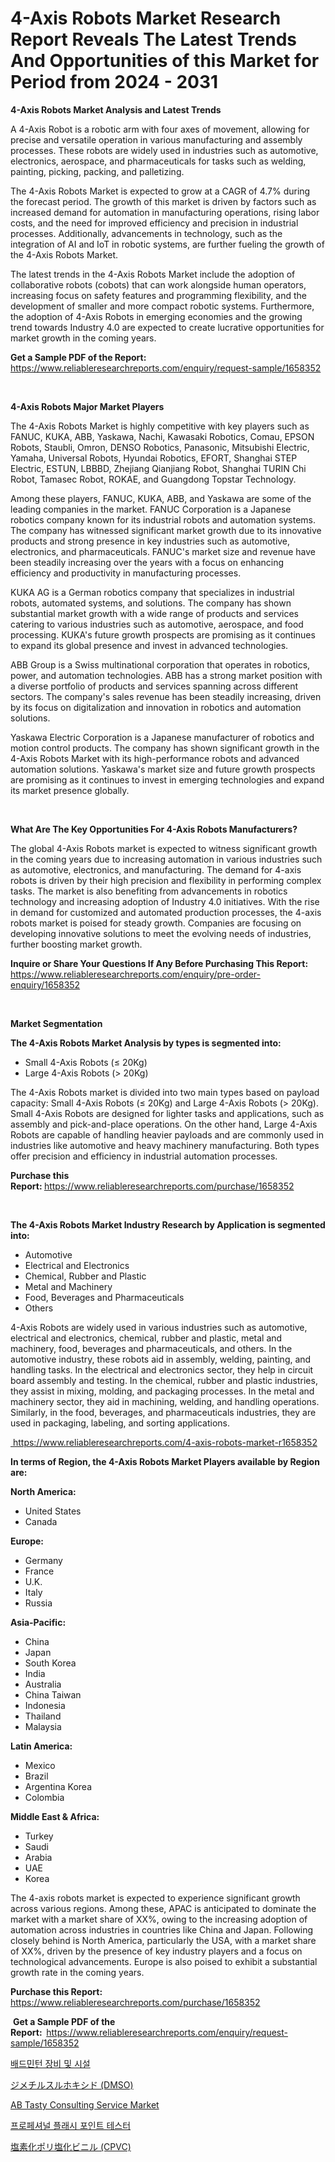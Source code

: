 <p><h1>4-Axis Robots Market Research Report Reveals The Latest Trends And Opportunities of this Market for Period from 2024 - 2031</h1></p><p><strong>4-Axis Robots Market Analysis and Latest Trends</strong></p>
<p><p>A 4-Axis Robot is a robotic arm with four axes of movement, allowing for precise and versatile operation in various manufacturing and assembly processes. These robots are widely used in industries such as automotive, electronics, aerospace, and pharmaceuticals for tasks such as welding, painting, picking, packing, and palletizing.</p><p>The 4-Axis Robots Market is expected to grow at a CAGR of 4.7% during the forecast period. The growth of this market is driven by factors such as increased demand for automation in manufacturing operations, rising labor costs, and the need for improved efficiency and precision in industrial processes. Additionally, advancements in technology, such as the integration of AI and IoT in robotic systems, are further fueling the growth of the 4-Axis Robots Market.</p><p>The latest trends in the 4-Axis Robots Market include the adoption of collaborative robots (cobots) that can work alongside human operators, increasing focus on safety features and programming flexibility, and the development of smaller and more compact robotic systems. Furthermore, the adoption of 4-Axis Robots in emerging economies and the growing trend towards Industry 4.0 are expected to create lucrative opportunities for market growth in the coming years.</p></p>
<p><strong>Get a Sample PDF of the Report:&nbsp;</strong> <a href="https://www.reliableresearchreports.com/enquiry/request-sample/1658352">https://www.reliableresearchreports.com/enquiry/request-sample/1658352</a></p>
<p>&nbsp;</p>
<p><strong>4-Axis Robots Major Market Players</strong></p>
<p><p>The 4-Axis Robots Market is highly competitive with key players such as FANUC, KUKA, ABB, Yaskawa, Nachi, Kawasaki Robotics, Comau, EPSON Robots, Staubli, Omron, DENSO Robotics, Panasonic, Mitsubishi Electric, Yamaha, Universal Robots, Hyundai Robotics, EFORT, Shanghai STEP Electric, ESTUN, LBBBD, Zhejiang Qianjiang Robot, Shanghai TURIN Chi Robot, Tamasec Robot, ROKAE, and Guangdong Topstar Technology.</p><p>Among these players, FANUC, KUKA, ABB, and Yaskawa are some of the leading companies in the market. FANUC Corporation is a Japanese robotics company known for its industrial robots and automation systems. The company has witnessed significant market growth due to its innovative products and strong presence in key industries such as automotive, electronics, and pharmaceuticals. FANUC's market size and revenue have been steadily increasing over the years with a focus on enhancing efficiency and productivity in manufacturing processes.</p><p>KUKA AG is a German robotics company that specializes in industrial robots, automated systems, and solutions. The company has shown substantial market growth with a wide range of products and services catering to various industries such as automotive, aerospace, and food processing. KUKA's future growth prospects are promising as it continues to expand its global presence and invest in advanced technologies.</p><p>ABB Group is a Swiss multinational corporation that operates in robotics, power, and automation technologies. ABB has a strong market position with a diverse portfolio of products and services spanning across different sectors. The company's sales revenue has been steadily increasing, driven by its focus on digitalization and innovation in robotics and automation solutions.</p><p>Yaskawa Electric Corporation is a Japanese manufacturer of robotics and motion control products. The company has shown significant growth in the 4-Axis Robots Market with its high-performance robots and advanced automation solutions. Yaskawa's market size and future growth prospects are promising as it continues to invest in emerging technologies and expand its market presence globally.</p></p>
<p>&nbsp;</p>
<p><strong>What Are The Key Opportunities For 4-Axis Robots Manufacturers?</strong></p>
<p><p>The global 4-Axis Robots market is expected to witness significant growth in the coming years due to increasing automation in various industries such as automotive, electronics, and manufacturing. The demand for 4-axis robots is driven by their high precision and flexibility in performing complex tasks. The market is also benefiting from advancements in robotics technology and increasing adoption of Industry 4.0 initiatives. With the rise in demand for customized and automated production processes, the 4-axis robots market is poised for steady growth. Companies are focusing on developing innovative solutions to meet the evolving needs of industries, further boosting market growth.</p></p>
<p><strong>Inquire or Share Your Questions If Any Before Purchasing This Report:</strong> <a href="https://www.reliableresearchreports.com/enquiry/pre-order-enquiry/1658352">https://www.reliableresearchreports.com/enquiry/pre-order-enquiry/1658352</a></p>
<p>&nbsp;</p>
<p><strong>Market Segmentation</strong></p>
<p><strong>The 4-Axis Robots Market Analysis by types is segmented into:</strong></p>
<p><ul><li>Small 4-Axis Robots (≤ 20Kg)</li><li>Large 4-Axis Robots (> 20Kg)</li></ul></p>
<p><p>The 4-Axis Robots market is divided into two main types based on payload capacity: Small 4-Axis Robots (≤ 20Kg) and Large 4-Axis Robots (> 20Kg). Small 4-Axis Robots are designed for lighter tasks and applications, such as assembly and pick-and-place operations. On the other hand, Large 4-Axis Robots are capable of handling heavier payloads and are commonly used in industries like automotive and heavy machinery manufacturing. Both types offer precision and efficiency in industrial automation processes.</p></p>
<p><strong>Purchase this Report:&nbsp;</strong><a href="https://www.reliableresearchreports.com/purchase/1658352">https://www.reliableresearchreports.com/purchase/1658352</a></p>
<p>&nbsp;</p>
<p><strong>The 4-Axis Robots Market Industry Research by Application is segmented into:</strong></p>
<p><ul><li>Automotive</li><li>Electrical and Electronics</li><li>Chemical, Rubber and Plastic</li><li>Metal and Machinery</li><li>Food, Beverages and Pharmaceuticals</li><li>Others</li></ul></p>
<p><p>4-Axis Robots are widely used in various industries such as automotive, electrical and electronics, chemical, rubber and plastic, metal and machinery, food, beverages and pharmaceuticals, and others. In the automotive industry, these robots aid in assembly, welding, painting, and handling tasks. In the electrical and electronics sector, they help in circuit board assembly and testing. In the chemical, rubber and plastic industries, they assist in mixing, molding, and packaging processes. In the metal and machinery sector, they aid in machining, welding, and handling operations. Similarly, in the food, beverages, and pharmaceuticals industries, they are used in packaging, labeling, and sorting applications.</p></p>
<p><a href="https://www.reliableresearchreports.com/4-axis-robots-market-r1658352">&nbsp;https://www.reliableresearchreports.com/4-axis-robots-market-r1658352</a></p>
<p><strong>In terms of Region, the 4-Axis Robots Market Players available by Region are:</strong></p>
<p>
    <p> <strong> North America: </strong>
        <ul>
            <li>United States</li>
            <li>Canada</li>
        </ul>
        </p> 
    <p> <strong> Europe: </strong>
        <ul>
            <li>Germany</li>
            <li>France</li>
            <li>U.K.</li>
            <li>Italy</li>
            <li>Russia</li>
        </ul>
        </p> 
    <p> <strong> Asia-Pacific: </strong>
        <ul>
            <li>China</li>
            <li>Japan</li>
            <li>South Korea</li>
            <li>India</li>
            <li>Australia</li>
            <li>China Taiwan</li>
            <li>Indonesia</li>
            <li>Thailand</li>
            <li>Malaysia</li>
        </ul>
        </p> 
    <p> <strong> Latin America: </strong>
        <ul>
            <li>Mexico</li>
            <li>Brazil</li>
            <li>Argentina Korea</li>
            <li>Colombia</li>
        </ul>
        </p> 
    <p> <strong> Middle East & Africa: </strong>
        <ul>
            <li>Turkey</li>
            <li>Saudi</li>
            <li>Arabia</li>
            <li>UAE</li>
            <li>Korea</li>
        </ul>
    </p>
    </p>
<p><p>The 4-axis robots market is expected to experience significant growth across various regions. Among these, APAC is anticipated to dominate the market with a market share of XX%, owing to the increasing adoption of automation across industries in countries like China and Japan. Following closely behind is North America, particularly the USA, with a market share of XX%, driven by the presence of key industry players and a focus on technological advancements. Europe is also poised to exhibit a substantial growth rate in the coming years.</p></p>
<p><strong>Purchase this Report: </strong><a href="https://www.reliableresearchreports.com/purchase/1658352">https://www.reliableresearchreports.com/purchase/1658352</a></p>
<p>&nbsp;<strong>Get a Sample PDF of the Report:&nbsp;&nbsp;</strong><a href="https://www.reliableresearchreports.com/enquiry/request-sample/1658352">https://www.reliableresearchreports.com/enquiry/request-sample/1658352</a></p>
<p><strong></strong></p>
<p><p><a href="https://github.com/vseigx30c9a1j/Market-Research-Report-List-2/blob/main/699753387511.md">배드민턴 장비 및 시설</a></p><p><a href="https://github.com/avbqbctihcbe2/Market-Research-Report-List-2/blob/main/216558095861.md">ジメチルスルホキシド (DMSO)</a></p><p><a href="https://github.com/johnbach50/Market-Research-Report-List-3/blob/main/ab-tasty-consulting-service-market.md">AB Tasty Consulting Service Market</a></p><p><a href="https://github.com/plelbej847484502/Market-Research-Report-List-2/blob/main/104977787510.md">프로페셔널 플래시 포인트 테스터</a></p><p><a href="https://github.com/HershelKris/Market-Research-Report-List-1/blob/main/364825695860.md">塩素化ポリ塩化ビニル (CPVC)</a></p></p>